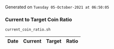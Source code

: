 Generated on `Tuesday 05-October-2021 at 06:50:05`

### Current to Target Coin Ratio
`current_coin_ratio.sh`

Date|Current|Target|Ratio
---|---|---|---
